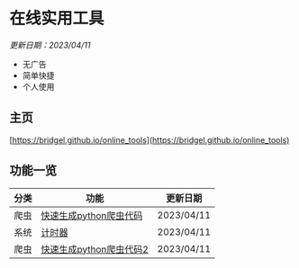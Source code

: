 # 在线实用工具

<i>更新日期：2023/04/11</i>

- 无广告
- 简单快捷
- 个人使用

## 主页

[https://bridgel.github.io/online_tools](https://bridgel.github.io/online_tools)

## 功能一览

分类|功能|更新日期
-|-|-
爬虫|[快速生成python爬虫代码](https://bridgel.github.io/online_tools/tools/quick_spider.html)|2023/04/11
系统|[计时器](https://bridgel.github.io/online_tools/tools/timer.html)|2023/04/11
爬虫|[快速生成python爬虫代码2](https://bridgel.github.io/online_tools/tools/quick_spider2.html)|2023/04/11
